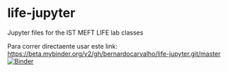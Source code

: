 # life-jupyter
Jupyter files for the IST MEFT LIFE lab classes

Para correr directaente usar este link:
https://beta.mybinder.org/v2/gh/bernardocarvalho/life-jupyter.git/master
[![Binder](http://mybinder.org/badge.svg)](https://beta.mybinder.org/v2/gh/bernardocarvalho/life-jupyter.git/master)
